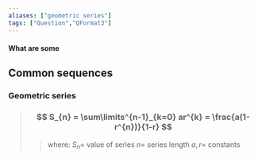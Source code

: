 ```yaml
---
aliases: ["geometric series"]
tags: ["Question","QFormat3"]
---
```


#### What are some
## Common sequences

### Geometric series

> ### $$ S_{n} = \sum\limits^{n-1}_{k=0} ar^{k} = \frac{a(1-r^{n})}{1-r} $$ 
>> where:
>> $S_{n}=$ value of series 
>> $n=$ series length
>> $a,r=$ constants
